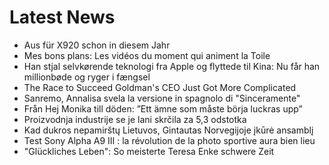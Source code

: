 # Latest News
-  Aus für X920 schon in diesem Jahr
-  Mes bons plans: Les vidéos du moment qui animent la Toile
-  Han stjal selvkørende teknologi fra Apple og flyttede til Kina: Nu får han millionbøde og ryger i fængsel
-  The Race to Succeed Goldman's CEO Just Got More Complicated
-  Sanremo, Annalisa svela la versione in spagnolo di "Sinceramente"
-  Från Hej Monika till döden: ”Ett ämne som måste börja luckras upp”
-  Proizvodnja industrije se je lani skrčila za 5,3 odstotka
-  Kad dukros nepamirštų Lietuvos, Gintautas Norvegijoje įkūrė ansamblį
-  Test Sony Alpha A9 III : la révolution de la photo sportive aura bien lieu
-  "Glückliches Leben": So meisterte Teresa Enke schwere Zeit
